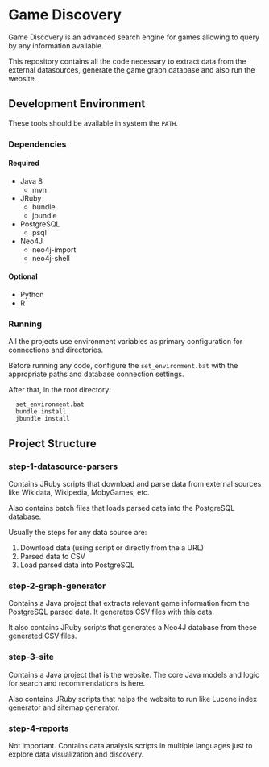 # Game Discovery

Game Discovery is an advanced search engine for games allowing to query by any information available.

This repository contains all the code necessary to extract data from the external datasources, generate the game graph database and also run the website.

## Development Environment

These tools should be available in system the `PATH`.

### Dependencies

#### Required

* Java 8
  * mvn
* JRuby
  * bundle
  * jbundle
* PostgreSQL
  * psql
* Neo4J
  * neo4j-import
  * neo4j-shell

#### Optional

  * Python
  * R

### Running

All the projects use environment variables as primary configuration for connections and directories.

Before running any code, configure the `set_environment.bat` with the appropriate paths and database connection settings.

After that, in the root directory:

```
  set_environment.bat
  bundle install
  jbundle install
```

## Project Structure

### step-1-datasource-parsers

Contains JRuby scripts that download and parse data from external sources like Wikidata, Wikipedia, MobyGames, etc.

Also contains batch files that loads parsed data into the PostgreSQL database.

Usually the steps for any data source are:

1. Download data (using script or directly from the a URL)
2. Parsed data to CSV
3. Load parsed data into PostgreSQL

### step-2-graph-generator

Contains a Java project that extracts relevant game information from the PostgreSQL parsed data. It generates CSV files with this data.

It also contains JRuby scripts that generates a Neo4J database from these generated CSV files.

### step-3-site

Contains a Java project that is the website. The core Java models and logic for search and recommendations is here.

Also contains JRuby scripts that helps the website to run like Lucene index generator and sitemap generator.

### step-4-reports

Not important. Contains data analysis scripts in multiple languages just to explore data visualization and discovery.
